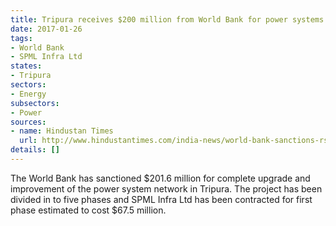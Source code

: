 ```yaml
---
title: Tripura receives $200 million from World Bank for power systems upgrade
date: 2017-01-26
tags:
- World Bank
- SPML Infra Ltd
states:
- Tripura
sectors:
- Energy
subsectors:
- Power
sources:
- name: Hindustan Times
  url: http://www.hindustantimes.com/india-news/world-bank-sanctions-rs-1-376-cr-for-tripura-power-upgradation/story-9fhnnlzlxfSQNuxuNJOv6M.html
details: []
---
```


The World Bank has sanctioned $201.6 million for complete upgrade and improvement of the power system network in Tripura. The project has been divided in to five phases and SPML Infra Ltd has been contracted for first phase estimated to cost $67.5 million.
